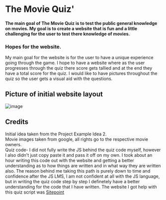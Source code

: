 # The Movie Quiz'

#### The main goal of The Movie Quiz is to test the public general knowledge on movies. My goal is to create a website that is fun and a little challenging for the user to test there knowledge of movies.

### Hopes for the website.
My main goal for the website is for the user to have a unique experience going through the game. I hope to have a website where as the user progresses through the quiz there score gets tallied and at the end they have a total score for the quiz. I would like to have pictures throughout the quiz so the user gets a visual aid with the questions.

## Picture of initial website layout
![image](https://user-images.githubusercontent.com/87777851/137168615-6ee3d767-eb72-4ca9-9585-26204c04266b.png)




## Credits
Initial idea taken from the Project Example Idea 2. <br>
Movie images taken from google, all rights go to the respective movie owners.<br>
Quiz code- I did not fully write the JS behind the quiz code myself, however I also didn't just copy paste it and pass it off on my own. I took about an hour writing this code out with the website and getting a better understanding as to how things are written and in what way they are written also. The reason behind me taking this path is purely down to time and confidence after the JS LMS, I am not confident at all with the JS language, but in writing the quiz code step by step I definetely have a better understanding for the code that I have written. The website I got help with this quiz script was [Sitepoint](https://www.sitepoint.com/simple-javascript-quiz/) 

